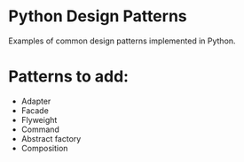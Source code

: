 Python Design Patterns
===============================================================================

Examples of common design patterns implemented in Python.

Patterns to add:
===============================================================================

* Adapter
* Facade
* Flyweight
* Command
* Abstract factory
* Composition